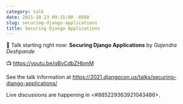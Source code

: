 ```yaml
---
category: talk
date: 2021-10-23 09:15:00 -0500
slug: securing-django-applications
title: Securing Django Applications
---
```


:tada: Talk starting right now: **Securing Django Applications** by *Gajendra Deshpande*

:tv: https://youtu.be/qBvCdbZHbmM

See the talk information at https://2021.djangocon.us/talks/securing-django-applications/

Live discussions are happening in <#885229363921043486>.